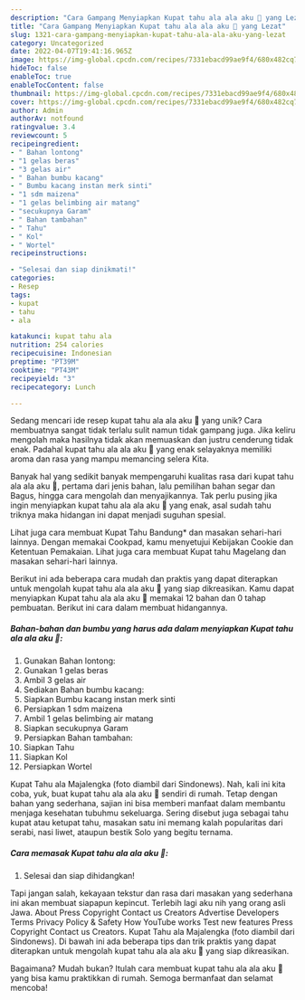 ```yaml
---
description: "Cara Gampang Menyiapkan Kupat tahu ala ala aku 😬 yang Lezat"
title: "Cara Gampang Menyiapkan Kupat tahu ala ala aku 😬 yang Lezat"
slug: 1321-cara-gampang-menyiapkan-kupat-tahu-ala-ala-aku-yang-lezat
category: Uncategorized
date: 2022-04-07T19:41:16.965Z
image: https://img-global.cpcdn.com/recipes/7331ebacd99ae9f4/680x482cq70/kupat-tahu-ala-ala-aku-foto-resep-utama.jpg
hideToc: false
enableToc: true
enableTocContent: false
thumbnail: https://img-global.cpcdn.com/recipes/7331ebacd99ae9f4/680x482cq70/kupat-tahu-ala-ala-aku-foto-resep-utama.jpg
cover: https://img-global.cpcdn.com/recipes/7331ebacd99ae9f4/680x482cq70/kupat-tahu-ala-ala-aku-foto-resep-utama.jpg
author: Admin
authorAv: notfound
ratingvalue: 3.4
reviewcount: 5
recipeingredient:
- " Bahan lontong"
- "1 gelas beras"
- "3 gelas air"
- " Bahan bumbu kacang"
- " Bumbu kacang instan merk sinti"
- "1 sdm maizena"
- "1 gelas belimbing air matang"
- "secukupnya Garam"
- " Bahan tambahan"
- " Tahu"
- " Kol"
- " Wortel"
recipeinstructions:

- "Selesai dan siap dinikmati!"
categories:
- Resep
tags:
- kupat
- tahu
- ala

katakunci: kupat tahu ala 
nutrition: 254 calories
recipecuisine: Indonesian
preptime: "PT39M"
cooktime: "PT43M"
recipeyield: "3"
recipecategory: Lunch

---
```





Sedang mencari ide resep kupat tahu ala ala aku 😬 yang unik? Cara membuatnya sangat tidak terlalu sulit namun tidak gampang juga. Jika keliru mengolah maka hasilnya tidak akan memuaskan dan justru cenderung tidak enak. Padahal kupat tahu ala ala aku 😬 yang enak selayaknya memiliki aroma dan rasa yang mampu memancing selera Kita.





Banyak hal yang sedikit banyak mempengaruhi kualitas rasa dari kupat tahu ala ala aku 😬, pertama dari jenis bahan, lalu pemilihan bahan segar dan Bagus, hingga cara mengolah dan menyajikannya. Tak perlu pusing jika ingin menyiapkan kupat tahu ala ala aku 😬 yang enak,      asal sudah tahu triknya maka hidangan ini dapat menjadi suguhan spesial.














Lihat juga cara membuat Kupat Tahu Bandung* dan masakan sehari-hari lainnya. Dengan memakai Cookpad, kamu menyetujui Kebijakan Cookie dan Ketentuan Pemakaian. Lihat juga cara membuat Kupat tahu Magelang dan masakan sehari-hari lainnya.






Berikut ini ada beberapa cara mudah dan praktis yang dapat diterapkan untuk mengolah kupat tahu ala ala aku 😬 yang siap dikreasikan. Kamu dapat menyiapkan Kupat tahu ala ala aku 😬 memakai 12 bahan dan 0 tahap pembuatan. Berikut ini cara dalam membuat hidangannya.

<!--inarticleads1-->

##### Bahan-bahan dan bumbu yang harus ada dalam menyiapkan Kupat tahu ala ala aku 😬:

1. Gunakan  Bahan lontong:
1. Gunakan 1 gelas beras
1. Ambil 3 gelas air
1. Sediakan  Bahan bumbu kacang:
1. Siapkan  Bumbu kacang instan merk sinti
1. Persiapkan 1 sdm maizena
1. Ambil 1 gelas belimbing air matang
1. Siapkan secukupnya Garam
1. Persiapkan  Bahan tambahan:
1. Siapkan  Tahu
1. Siapkan  Kol
1. Persiapkan  Wortel


Kupat Tahu ala Majalengka (foto diambil dari Sindonews). Nah, kali ini kita coba, yuk, buat kupat tahu ala ala aku 😬 sendiri di rumah. Tetap dengan bahan yang sederhana, sajian ini bisa memberi manfaat dalam membantu menjaga kesehatan tubuhmu sekeluarga. Sering disebut juga sebagai tahu kupat atau ketupat tahu, masakan satu ini memang kalah popularitas dari serabi, nasi liwet, ataupun bestik Solo yang begitu ternama. 

<!--inarticleads2-->

##### Cara memasak Kupat tahu ala ala aku 😬:


1. Selesai dan siap dihidangkan!

Tapi jangan salah, kekayaan tekstur dan rasa dari masakan yang sederhana ini akan membuat siapapun kepincut. Terlebih lagi aku nih yang orang asli Jawa. About Press Copyright Contact us Creators Advertise Developers Terms Privacy Policy &amp; Safety How YouTube works Test new features Press Copyright Contact us Creators. Kupat Tahu ala Majalengka (foto diambil dari Sindonews). Di bawah ini ada beberapa tips dan trik praktis yang dapat diterapkan untuk mengolah kupat tahu ala ala aku 😬 yang siap dikreasikan. 

Bagaimana? Mudah bukan? Itulah cara membuat kupat tahu ala ala aku 😬 yang bisa kamu praktikkan di rumah. Semoga bermanfaat dan selamat mencoba!
